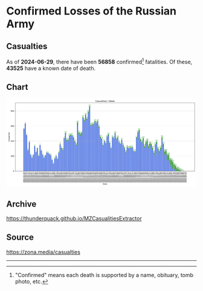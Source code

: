 
# Confirmed Losses of the Russian Army

## Casualties

As of **2024-06-29**, there have been **56858** confirmed[^1] fatalities.
Of these, **43525** have a known date of death.

## Chart

![7-Day Intervals Bar Chart](./docs/7days.svg)

## Archive

https://thunderquack.github.io/MZCasualitiesExtractor

## Source

https://zona.media/casualties

---

[^1]: "Confirmed" means each death is supported by a name, obituary, tomb photo, etc.
